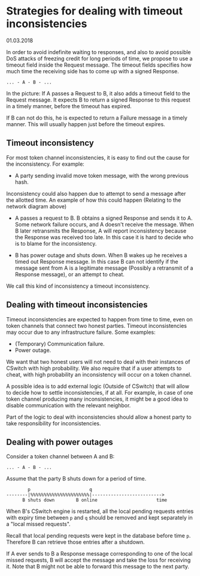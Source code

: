 
# Strategies for dealing with timeout inconsistencies
01.03.2018


In order to avoid indefinite waiting to responses, and also to avoid possible
DoS attacks of freezing credit for long periods of time, we propose to use a
timeout field inside the Request message. The timeout fields specifies how much
time the receiving side has to come up with a signed Response.

```
... - A - B - ...
```

In the picture: If A passes a Request to B, it also adds a timeout field to the
Request message. It expects B to return a signed Response to this request in a
timely manner, before the timeout has expired.

If B can not do this, he is expected to return a Failure message in a timely
manner. This will usually happen just before the timeout expires.


## Timeout inconsistency

For most token channel inconsistencies, it is easy to find out the cause for
the inconsistency. For example:

- A party sending invalid move token message, with the wrong previous
    hash.


Inconsistency could also happen due to attempt to send a message after the
allotted time. An example of how this could happen (Relating to the network
diagram above)

- A passes a request to B. B obtains a signed Response and sends it to A. Some
    network failure occurs, and A doesn't receive the message. When B later
    retransmits the Response, A will report inconsistency because the Response was
    received too late. In this case it is hard to decide who is to blame for the
    inconsistency.

- B has power outage and shuts down. When B wakes up he receives a timed out
    Response message. In this case B can not identify if the message sent from
    A is a legitimate message (Possibly a retransmit of a Response message),
    or an attempt to cheat.


We call this kind of inconsistency a timeout inconsistency.


## Dealing with timeout inconsistencies

Timeout inconsistencies are expected to happen from time to time, even on token
channels that connect two honest parties. Timeout inconsistencies may occur due
to any infrastructure failure. Some examples:

- (Temporary) Communication failure.
- Power outage.


We want that two honest users will not need to deal with their instances of
CSwitch with high probability. We also require that if a user attempts to
cheat, with high probability an inconsistency will occur on a token channel. 

A possible idea is to add external logic (Outside of CSwitch) that will allow
to decide how to settle inconsistencies, if at all. For example, in case of one
token channel producing many inconsistencies, it might be a good idea to
disable communication with the relevant neighbor.

Part of the logic to deal with inconsistencies should allow a honest party to
take responsibility for inconsistencies.


## Dealing with power outages

Consider a token channel between A and B:

```
... - A - B - ...
```

Assume that the party B shuts down for a period of time.

```
        p                      q
--------|%%%%%%%%%%%%%%%%%%%%%%|-------------------------->
      B shuts down        B online                      time
```

When B's CSwitch engine is restarted, all the local pending requests entries
with expiry time between `p` and `q` should be removed and kept separately in a 
"local missed requests".

Recall that local pending requests were kept in the database before time `p`.
Therefore B can retrieve those entries after a shutdown.

If A ever sends to B a Response message corresponding to one of the local
missed requests, B will accept the message and take the loss for receiving it.
Note that B might not be able to forward this message to the next party.

